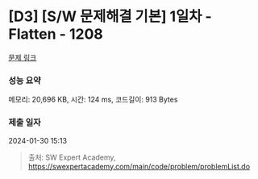 # [D3] [S/W 문제해결 기본] 1일차 - Flatten - 1208 

[문제 링크](https://swexpertacademy.com/main/code/problem/problemDetail.do?contestProbId=AV139KOaABgCFAYh) 

### 성능 요약

메모리: 20,696 KB, 시간: 124 ms, 코드길이: 913 Bytes

### 제출 일자

2024-01-30 15:13



> 출처: SW Expert Academy, https://swexpertacademy.com/main/code/problem/problemList.do